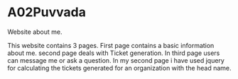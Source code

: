 # A02Puvvada
Website about me.

This website contains 3 pages.
First page contains a basic information about me.
second page deals with Ticket generation.
In third page users can message me or ask a question.
In my second page i have used jquery for calculating the tickets generated for an organization with the head name.
